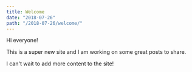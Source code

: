 ```yaml
---
title: Welcome
date: "2018-07-26"
path: "/2018-07-26/welcome/"
---
```


Hi everyone!

This is a super new site and I am working on some great posts to share.

I can't wait to add more content to the site!
